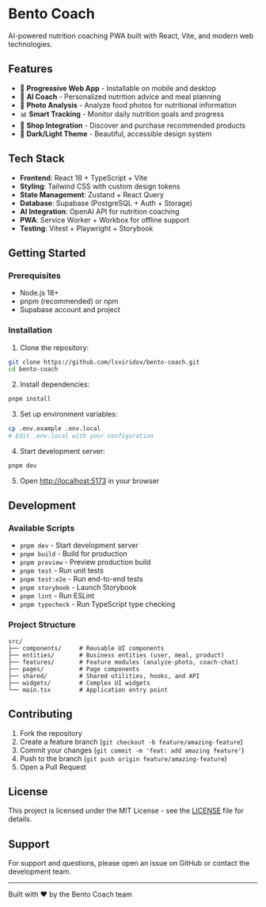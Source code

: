 # Bento Coach

AI-powered nutrition coaching PWA built with React, Vite, and modern web technologies.

## Features

- 📱 **Progressive Web App** - Installable on mobile and desktop
- 🤖 **AI Coach** - Personalized nutrition advice and meal planning
- 📸 **Photo Analysis** - Analyze food photos for nutritional information
- 📊 **Smart Tracking** - Monitor daily nutrition goals and progress
- 🛒 **Shop Integration** - Discover and purchase recommended products
- 🌙 **Dark/Light Theme** - Beautiful, accessible design system

## Tech Stack

- **Frontend**: React 18 + TypeScript + Vite
- **Styling**: Tailwind CSS with custom design tokens
- **State Management**: Zustand + React Query
- **Database**: Supabase (PostgreSQL + Auth + Storage)
- **AI Integration**: OpenAI API for nutrition coaching
- **PWA**: Service Worker + Workbox for offline support
- **Testing**: Vitest + Playwright + Storybook

## Getting Started

### Prerequisites

- Node.js 18+ 
- pnpm (recommended) or npm
- Supabase account and project

### Installation

1. Clone the repository:
```bash
git clone https://github.com/lsviridov/bento-coach.git
cd bento-coach
```

2. Install dependencies:
```bash
pnpm install
```

3. Set up environment variables:
```bash
cp .env.example .env.local
# Edit .env.local with your configuration
```

4. Start development server:
```bash
pnpm dev
```

5. Open [http://localhost:5173](http://localhost:5173) in your browser

## Development

### Available Scripts

- `pnpm dev` - Start development server
- `pnpm build` - Build for production
- `pnpm preview` - Preview production build
- `pnpm test` - Run unit tests
- `pnpm test:e2e` - Run end-to-end tests
- `pnpm storybook` - Launch Storybook
- `pnpm lint` - Run ESLint
- `pnpm typecheck` - Run TypeScript type checking

### Project Structure

```
src/
├── components/     # Reusable UI components
├── entities/       # Business entities (user, meal, product)
├── features/       # Feature modules (analyze-photo, coach-chat)
├── pages/          # Page components
├── shared/         # Shared utilities, hooks, and API
├── widgets/        # Complex UI widgets
└── main.tsx        # Application entry point
```

## Contributing

1. Fork the repository
2. Create a feature branch (`git checkout -b feature/amazing-feature`)
3. Commit your changes (`git commit -m 'feat: add amazing feature'`)
4. Push to the branch (`git push origin feature/amazing-feature`)
5. Open a Pull Request

## License

This project is licensed under the MIT License - see the [LICENSE](LICENSE) file for details.

## Support

For support and questions, please open an issue on GitHub or contact the development team.

---

Built with ❤️ by the Bento Coach team